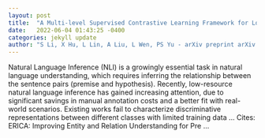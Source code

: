 ```yaml
---
layout: post
title:  "A Multi-level Supervised Contrastive Learning Framework for Low-Resource Natural Language Inference"
date:   2022-06-04 01:43:25 -0400
categories: jekyll update
author: "S Li, X Hu, L Lin, A Liu, L Wen, PS Yu - arXiv preprint arXiv:2205.15550, 2022"
---
```

Natural Language Inference (NLI) is a growingly essential task in natural language understanding, which requires inferring the relationship between the sentence pairs (premise and hypothesis). Recently, low-resource natural language inference has gained increasing attention, due to significant savings in manual annotation costs and a better fit with real-world scenarios. Existing works fail to characterize discriminative representations between different classes with limited training data … Cites: ‪ERICA: Improving Entity and Relation Understanding for Pre …‬